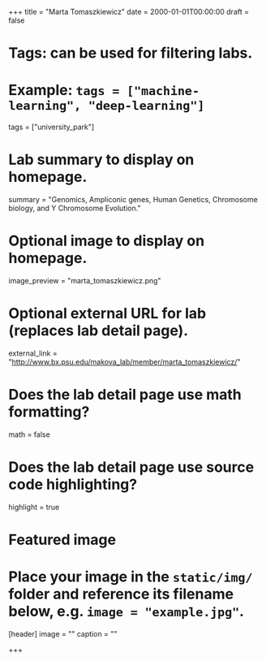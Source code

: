 +++
title = "Marta Tomaszkiewicz"
date = 2000-01-01T00:00:00
draft = false

# Tags: can be used for filtering labs.
# Example: `tags = ["machine-learning", "deep-learning"]`
tags = ["university_park"]

# Lab summary to display on homepage.
summary = "Genomics, Ampliconic genes, Human Genetics, Chromosome biology, and Y Chromosome Evolution."

# Optional image to display on homepage.
image_preview = "marta_tomaszkiewicz.png"

# Optional external URL for lab (replaces lab detail page).
external_link = "http://www.bx.psu.edu/makova_lab/member/marta_tomaszkiewicz/"

# Does the lab detail page use math formatting?
math = false

# Does the lab detail page use source code highlighting?
highlight = true

# Featured image
# Place your image in the `static/img/` folder and reference its filename below, e.g. `image = "example.jpg"`.
[header]
image = ""
caption = ""

+++
